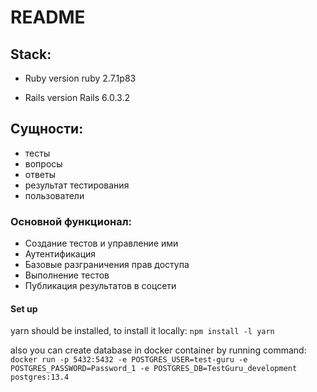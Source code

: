 # README

## Stack:
* Ruby version
ruby 2.7.1p83 

* Rails version
Rails 6.0.3.2

## Сущности:
* тесты
* вопросы
* ответы
* результат тестирования
* пользователи

### Основной функционал:
* Создание тестов и управление ими
* Аутентификация
* Базовые разграничения прав доступа
* Выполнение тестов
* Публикация результатов в соцсети

#### Set up
yarn should be installed, to install it locally:
`npm install -l yarn`

also you can create database in docker container by running command: 
`docker run -p 5432:5432 -e POSTGRES_USER=test-guru -e POSTGRES_PASSWORD=Password_1 -e POSTGRES_DB=TestGuru_development postgres:13.4`